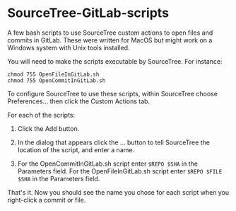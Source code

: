 # SourceTree-GitLab-scripts
A few bash scripts to use SourceTree custom actions to open files and commits in GitLab.  These were written for MacOS but might work on a Windows system with Unix tools installed.

You will need to make the scripts executable by SourceTree.  For instance:
```
chmod 755 OpenFileInGitLab.sh
chmod 755 OpenCommitInGitLab.sh
```

To configure SourceTree to use these scripts, within SourceTree choose Preferences... then click the Custom Actions tab.  

For each of the scripts:
1. Click the Add button.

2. In the dialog that appears click the ... button to tell SourceTree the location of the script, and enter a name.

3. For the OpenCommitInGitLab.sh script enter `$REPO $SHA` in the Parameters field.  For the OpenFileInGitLab.sh script enter `$REPO $FILE $SHA` in the Parameters field.

That's it.  Now you should see the name you chose for each script when you right-click a commit or file.



